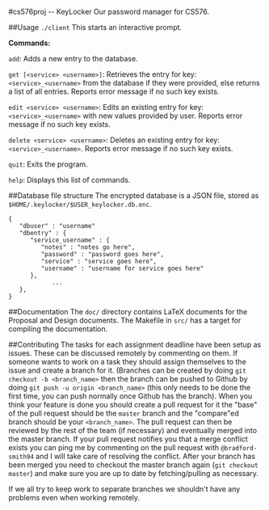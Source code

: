 #cs576proj -- KeyLocker
Our password manager for CS576.

##Usage
`./client` This starts an interactive prompt.

**Commands:**

`add`:	Adds a new entry to the database.

`get [<service> <username>]`:    Retrieves the entry for key: `<service>_<username>` from the database if they were provided, else returns a list of all entries. Reports error message if no such key exists.

`edit <service> <username>`:	 Edits an existing entry for key: `<service>_<username>` with new values provided by user. Reports error message if no such key exists.

`delete <service> <username>`: Deletes an existing entry for key: `<service>_<username>`. Reports error message if no such key exists.

`quit`: Exits the program.

`help`: Displays this list of commands.

##Database file structure
The encrypted database is a JSON file, stored as `$HOME/.keylocker/$USER_keylocker.db.enc`.

```
{
   "dbuser" : "username"
   "dbentry" : {
      "service_username" : {
         "notes" : "notes go here",
         "password" : "password goes here",
         "service" : "service goes here",
         "username" : "username for service goes here"
      },
			...
   },
}
```

##Documentation
The `doc/` directory contains LaTeX documents for the Proposal and Design documents. The Makefile in `src/` has a target for compiling the documentation.

##Contributing
The tasks for each assignment deadline have been setup as issues.
These can be discussed remotely by commenting on them.
If someone wants to work on a task they should assign themselves to the issue and create a branch for it.
(Branches can be created by doing `git checkout -b <branch_name>` then the branch can be pushed to Github by doing `git push -u origin <branch_name>` (this only needs to be done the first time, you can push normally once Github has the branch).
When you think your feature is done you should create a pull request for it the "base" of the pull request should be the `master` branch and the "compare"ed branch should be your `<branch_name>`.
The pull request can then be reviewed by the rest of the team (if necessary) and eventually merged into the master branch.
If your pull request notifies you that a merge conflict exists you can ping me by commenting on the pull request with `@bradford-smith94` and I will take care of resolving the conflict.
After your branch has been merged you need to checkout the master branch again (`git checkout master`) and make sure you are up to date by fetching/pulling as necessary.

If we all try to keep work to separate branches we shouldn't have any problems even when working remotely.
